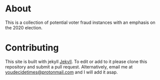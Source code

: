 # About

This is a collection of potential voter fraud instances with an emphasis on the 2020 election. 


# Contributing

This site is built with jekyll [Jekyll](https://jekyllrb.com/). To edit or add to it please clone this repository and submit a pull request. Alternatively, email me at youdecidetimes@protonmail.com and I will add it asap. 

